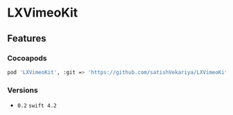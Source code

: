 # LXVimeoKit

## Features

### Cocoapods

```bash
pod 'LXVimeoKit', :git => 'https://github.com/satishVekariya/LXVimeoKit.git'
```

### Versions

- `0.2` `swift 4.2`
